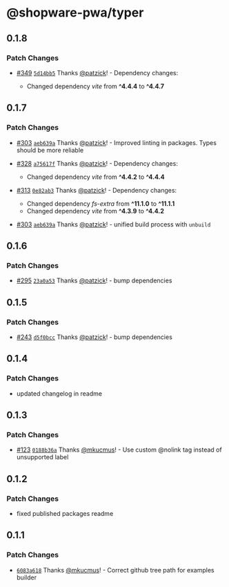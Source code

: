 # @shopware-pwa/typer

## 0.1.8

### Patch Changes

- [#349](https://github.com/shopware/frontends/pull/349) [`5d14bb5`](https://github.com/shopware/frontends/commit/5d14bb5df65fb14d630a8c4ab2b474fde04c477b) Thanks [@patzick](https://github.com/patzick)! - Dependency changes:

  - Changed dependency _vite_ from **^4.4.4** to **^4.4.7**

## 0.1.7

### Patch Changes

- [#303](https://github.com/shopware/frontends/pull/303) [`aeb639a`](https://github.com/shopware/frontends/commit/aeb639a3244f812c275145345618e5bc0045be0d) Thanks [@patzick](https://github.com/patzick)! - Improved linting in packages. Types should be more reliable

- [#328](https://github.com/shopware/frontends/pull/328) [`a75617f`](https://github.com/shopware/frontends/commit/a75617f4104f7e66599aa5341e46759bb9d414c9) Thanks [@patzick](https://github.com/patzick)! - Dependency changes:

  - Changed dependency _vite_ from **^4.4.2** to **^4.4.4**

- [#313](https://github.com/shopware/frontends/pull/313) [`0e82ab3`](https://github.com/shopware/frontends/commit/0e82ab395cc88e992d2d64853d27603548c36bb9) Thanks [@patzick](https://github.com/patzick)! - Dependency changes:

  - Changed dependency _fs-extra_ from **^11.1.0** to **^11.1.1**
  - Changed dependency _vite_ from **^4.3.9** to **^4.4.2**

- [#303](https://github.com/shopware/frontends/pull/303) [`aeb639a`](https://github.com/shopware/frontends/commit/aeb639a3244f812c275145345618e5bc0045be0d) Thanks [@patzick](https://github.com/patzick)! - unified build process with `unbuild`

## 0.1.6

### Patch Changes

- [#295](https://github.com/shopware/frontends/pull/295) [`23a0a53`](https://github.com/shopware/frontends/commit/23a0a532410990c0075ea7fff622949ccdecfd49) Thanks [@patzick](https://github.com/patzick)! - bump dependencies

## 0.1.5

### Patch Changes

- [#243](https://github.com/shopware/frontends/pull/243) [`d5f0bcc`](https://github.com/shopware/frontends/commit/d5f0bcc18cb581a48185cb8622d0e0d9b7fea23f) Thanks [@patzick](https://github.com/patzick)! - bump dependencies

## 0.1.4

### Patch Changes

- updated changelog in readme

## 0.1.3

### Patch Changes

- [#123](https://github.com/shopware/frontends/pull/123) [`0188b36a`](https://github.com/shopware/frontends/commit/0188b36acdf43278163a2fee74ff5b1c1aba55d8) Thanks [@mkucmus](https://github.com/mkucmus)! - Use custom @nolink tag instead of unsupported label

## 0.1.2

### Patch Changes

- fixed published packages readme

## 0.1.1

### Patch Changes

- [`6083a618`](https://github.com/shopware/frontends/commit/6083a618c5389c0850a2a777f8b1bf54656606c5) Thanks [@mkucmus](https://github.com/mkucmus)! - Correct github tree path for examples builder
